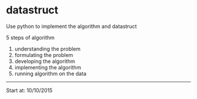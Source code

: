 # datastruct
Use python to implement the algorithm and datastruct

5 steps of algorithm

1. understanding the problem
2. formulating the problem
3. developing the algorithm
4. implementing the algorithm
5. running algorithm on the data

---

Start at: 10/10/2015
